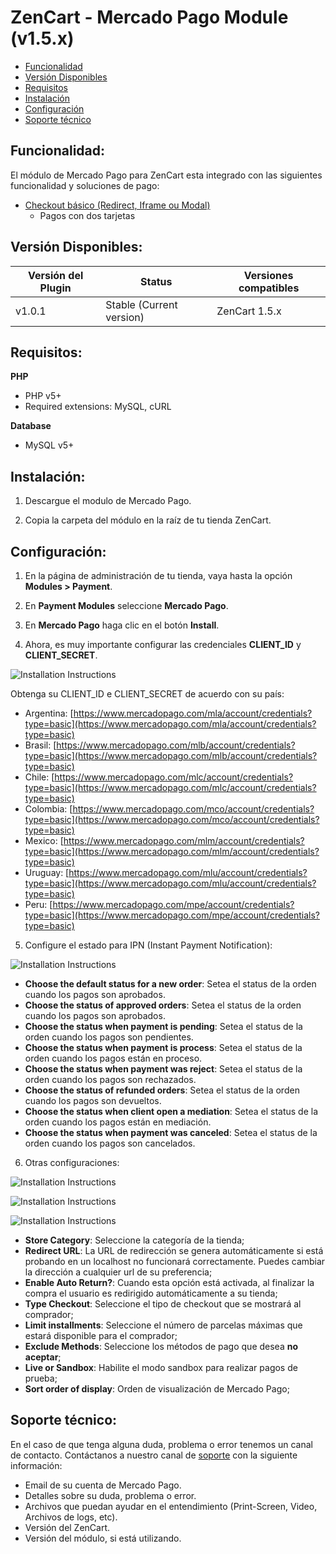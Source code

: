 # ZenCart - Mercado Pago Module (v1.5.x)

* [Funcionalidad](#features)
* [Versión Disponibles](#available_versions)
* [Requisitos](#requirements)
* [Instalación](#installation)
* [Configuración](#setup)
* [Soporte técnico](#Soporte-técnico)


<a name="features"></a>
## Funcionalidad: ##

El módulo de Mercado Pago para ZenCart esta integrado con las siguientes funcionalidad y soluciones de pago:

* [Checkout básico (Redirect, Iframe ou Modal)](https://www.mercadopago.com.ar/developers/es/solutions/payments/basic-checkout/receive-payments/)
    * Pagos con dos tarjetas


<a name="available_versions"></a>
## Versión Disponibles: ##

Versión del Plugin | Status | Versiones compatibles
-------------- | ------ | -------------------
v1.0.1 | Stable (Current version) | ZenCart 1.5.x


<a name="requirements"></a>
## Requisitos: ##

**PHP**

* PHP v5+
* Required extensions: MySQL, cURL

**Database**

* MySQL v5+

<a name="installation"></a>
## Instalación: ##

1. Descargue el modulo de Mercado Pago.

2. Copia la carpeta del módulo en la raíz de tu tienda ZenCart.

<a name="setup"></a>
## Configuración: ##

1. En la página de administración de tu tienda, vaya hasta la opción **Modules > Payment**.

2. En **Payment Modules** seleccione **Mercado Pago**.

3. En **Mercado Pago** haga clic en el botón **Install**.

4. Ahora, es muy importante configurar las credenciales **CLIENT_ID** y **CLIENT_SECRET**.

  ![Installation Instructions](/images/zencart-credentials.png) <br />

Obtenga su CLIENT_ID e CLIENT_SECRET de acuerdo con su país:

  * Argentina: [https://www.mercadopago.com/mla/account/credentials?type=basic](https://www.mercadopago.com/mla/account/credentials?type=basic)
  * Brasil: [https://www.mercadopago.com/mlb/account/credentials?type=basic](https://www.mercadopago.com/mlb/account/credentials?type=basic)
  * Chile: [https://www.mercadopago.com/mlc/account/credentials?type=basic](https://www.mercadopago.com/mlc/account/credentials?type=basic)
  * Colombia: [https://www.mercadopago.com/mco/account/credentials?type=basic](https://www.mercadopago.com/mco/account/credentials?type=basic)
  * Mexico: [https://www.mercadopago.com/mlm/account/credentials?type=basic](https://www.mercadopago.com/mlm/account/credentials?type=basic)
  * Uruguay: [https://www.mercadopago.com/mlu/account/credentials?type=basic](https://www.mercadopago.com/mlu/account/credentials?type=basic)
  * Peru: [https://www.mercadopago.com/mpe/account/credentials?type=basic](https://www.mercadopago.com/mpe/account/credentials?type=basic)

5. Configure el estado para IPN (Instant Payment Notification):

  ![Installation Instructions](/images/zencart-notification.png) <br />

  * **Choose the default status for a new order**: Setea el status de la orden cuando los pagos son aprobados.
  * **Choose the status of approved orders**: Setea el status de la orden cuando los pagos son aprobados.
  * **Choose the status when payment is pending**: Setea el status de la orden cuando los pagos son pendientes.
  * **Choose the status when payment is process**: Setea el status de la orden cuando los pagos están en proceso.
  * **Choose the status when payment was reject**: Setea el status de la orden cuando los pagos son rechazados.
  * **Choose the status of refunded orders**: Setea el status de la orden cuando los pagos son devueltos.
  * **Choose the status when client open a mediation**: Setea el status de la orden cuando los pagos están en mediación.
  * **Choose the status when payment was canceled**: Setea el status de la orden cuando los pagos son cancelados.

6. Otras configuraciones: <br/>

![Installation Instructions](/images/zencart-other_config_1.png) <br />

![Installation Instructions](/images/zencart-other_config_2.png) <br />

![Installation Instructions](/images/zencart-other_config_3.png) <br />

  * **Store Category**: Seleccione la categoría de la tienda;
  * **Redirect URL**: La  URL de redirección se genera automáticamente si está probando en un localhost no funcionará correctamente. Puedes cambiar la dirección a cualquier url de su preferencia;
  * **Enable Auto Return?**: Cuando esta opción está activada, al finalizar la compra el usuario es redirigido automáticamente a su tienda;
  * **Type Checkout**: Seleccione el tipo de checkout que se mostrará al comprador;
  * **Limit installments**: Seleccione el número de parcelas máximas que estará disponible para el comprador;
  * **Exclude Methods**: Seleccione los métodos de pago que desea **no aceptar**;
  * **Live or Sandbox**: Habilite el modo sandbox para realizar pagos de prueba;
  * **Sort order of display**: Orden de visualización de Mercado Pago;

<a name="Soporte-técnico"></a>
## Soporte técnico: ##

En el caso de que tenga alguna duda, problema o error tenemos un canal de contacto.
Contáctanos a nuestro canal de [soporte](/support) con la siguiente información:

* Email de su cuenta de Mercado Pago.
* Detalles sobre su duda, problema o error.
* Archivos que puedan ayudar en el entendimiento (Print-Screen, Video, Archivos de logs, etc).
* Versión del ZenCart.
* Versión del módulo, si está utilizando.
